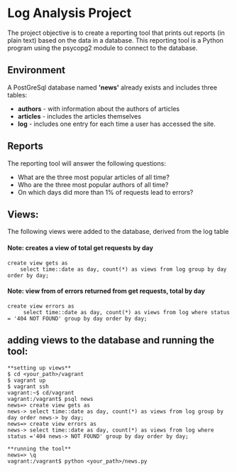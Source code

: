 # Log Analysis Project

The project objective is to create a reporting tool that prints out reports (in plain text) based on the data in a database. This reporting tool is a Python program using the psycopg2 module to connect to the database.

## Environment

A PostGreSql database named **'news'** already exists and includes three tables:

* **authors** - with information about the authors of articles
* **articles** - includes the articles themselves
* **log** - includes one entry for each time a user has accessed the site.

## Reports

The reporting tool will answer the following questions:

* What are the three most popular articles of all time?
* Who are the three most popular authors of all time?
* On which days did more than 1% of requests lead to errors?

## Views:

The following views were added to the database, derived from the log table

#### Note: creates a view of total get requests by day
```
create view gets as
    select time::date as day, count(*) as views from log group by day order by day;
```
#### Note: view from of errors returned from get requests, total by day
```
create view errors as
     select time::date as day, count(*) as views from log where status = '404 NOT FOUND' group by day order by day;
```

## adding views to the database and running the tool:

```
**setting up views**
$ cd <your_path>/vagrant
$ vagrant up
$ vagrant ssh
vagrant:~$ cd/vagrant
vagrant:/vagrant$ psql news
news=> create view gets as
news-> select time::date as day, count(*) as views from log group by day order news-> by day;
news=> create view errors as
news-> select time::date as day, count(*) as views from log where status ='404 news-> NOT FOUND' group by day order by day;

**running the tool**
news=> \q
vagrant:/vagrant$ python <your_path>/news.py
```

